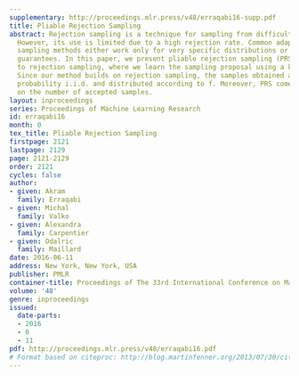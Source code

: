 ```yaml
---
supplementary: http://proceedings.mlr.press/v48/erraqabi16-supp.pdf
title: Pliable Rejection Sampling
abstract: Rejection sampling is a technique for sampling from difficult distributions.
  However, its use is limited due to a high rejection rate. Common adaptive rejection
  sampling methods either work only for very specific distributions or without performance
  guarantees. In this paper, we present pliable rejection sampling (PRS), a new approach
  to rejection sampling, where we learn the sampling proposal using a kernel estimator.
  Since our method builds on rejection sampling, the samples obtained are with high
  probability i.i.d. and distributed according to f. Moreover, PRS comes with a guarantee
  on the number of accepted samples.
layout: inproceedings
series: Proceedings of Machine Learning Research
id: erraqabi16
month: 0
tex_title: Pliable Rejection Sampling
firstpage: 2121
lastpage: 2129
page: 2121-2129
order: 2121
cycles: false
author:
- given: Akram
  family: Erraqabi
- given: Michal
  family: Valko
- given: Alexandra
  family: Carpentier
- given: Odalric
  family: Maillard
date: 2016-06-11
address: New York, New York, USA
publisher: PMLR
container-title: Proceedings of The 33rd International Conference on Machine Learning
volume: '48'
genre: inproceedings
issued:
  date-parts:
  - 2016
  - 6
  - 11
pdf: http://proceedings.mlr.press/v48/erraqabi16.pdf
# Format based on citeproc: http://blog.martinfenner.org/2013/07/30/citeproc-yaml-for-bibliographies/
---
```

